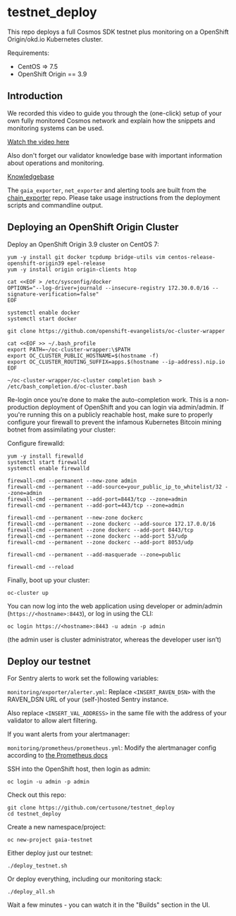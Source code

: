 # testnet_deploy

This repo deploys a full Cosmos SDK testnet plus monitoring on a 
OpenShift Origin/okd.io Kubernetes cluster.

Requirements:

- CentOS => 7.5
- OpenShift Origin == 3.9

## Introduction

We recorded this video to guide you through the (one-click) setup of your own fully monitored Cosmos network and explain how the snippets and monitoring systems can be used.

[Watch the video here](https://www.useloom.com/share/c281221bcfb04e4798659618eb15ac88)

Also don't forget our validator knowledge base with important information about operations and monitoring.

[Knowledgebase](https://kb.certus.one/)

The `gaia_exporter`, `net_exporter` and alerting tools are built from the [chain_exporter](https://github.com/certusone/chain_exporter) repo.
Please take usage instructions from the deployment scripts and commandline output.

## Deploying an OpenShift Origin Cluster

Deploy an OpenShift Origin 3.9 cluster on CentOS 7:

    yum -y install git docker tcpdump bridge-utils vim centos-release-openshift-origin39 epel-release
    yum -y install origin origin-clients htop
    
    cat <<EOF > /etc/sysconfig/docker
    OPTIONS="--log-driver=journald --insecure-registry 172.30.0.0/16 --signature-verification=false"
    EOF
    
    systemctl enable docker
    systemctl start docker
    
    git clone https://github.com/openshift-evangelists/oc-cluster-wrapper
    
    cat <<EOF >> ~/.bash_profile
    export PATH=~/oc-cluster-wrapper:\$PATH
    export OC_CLUSTER_PUBLIC_HOSTNAME=$(hostname -f)
    export OC_CLUSTER_ROUTING_SUFFIX=apps.$(hostname --ip-address).nip.io
    EOF
    
    ~/oc-cluster-wrapper/oc-cluster completion bash > /etc/bash_completion.d/oc-cluster.bash

Re-login once you’re done to make the auto-completion work. This is a non-production deployment
of OpenShift and you can login via admin/admin. If you're running this on
a publicly reachable host, make sure to properly configure your firewall to prevent
the infamous Kubernetes Bitcoin mining botnet from assimilating your cluster:

Configure firewalld:

    yum -y install firewalld
    systemctl start firewalld
    systemctl enable firewalld
    
    firewall-cmd --permanent --new-zone admin
    firewall-cmd --permanent --add-source=your_public_ip_to_whitelist/32 --zone=admin
    firewall-cmd --permanent --add-port=8443/tcp --zone=admin
    firewall-cmd --permanent --add-port=443/tcp --zone=admin
    
    firewall-cmd --permanent --new-zone dockerc
    firewall-cmd --permanent --zone dockerc --add-source 172.17.0.0/16
    firewall-cmd --permanent --zone dockerc --add-port 8443/tcp
    firewall-cmd --permanent --zone dockerc --add-port 53/udp
    firewall-cmd --permanent --zone dockerc --add-port 8053/udp
    
    firewall-cmd --permanent --add-masquerade --zone=public
    
    firewall-cmd --reload

Finally, boot up your cluster:

    oc-cluster up

You can now log into the web application using developer or admin/admin
(`https://<hostname>:8443`), or log in using the CLI:

    oc login https://<hostname>:8443 -u admin -p admin

(the admin user is cluster administrator, whereas the developer user isn’t)

## Deploy our testnet

For Sentry alerts to work set the following variables:

`monitoring/exporter/alerter.yml`: Replace `<INSERT_RAVEN_DSN>` with the RAVEN_DSN URL of your (self-)hosted Sentry instance. 

Also replace `<INSERT_VAL_ADDRESS>` in the same file with the address of your validator to allow alert filtering.

If you want alerts from your alertmanager:

`monitoring/prometheus/prometheus.yml`: Modify the alertmanager config according to [the Prometheus docs](https://prometheus.io/docs/alerting/configuration/)

SSH into the OpenShift host, then login as admin:

    oc login -u admin -p admin

Check out this repo:

    git clone https://github.com/certusone/testnet_deploy
    cd testnet_deploy
    
Create a new namespace/project:

    oc new-project gaia-testnet
    
Either deploy just our testnet:

    ./deploy_testnet.sh
    
Or deploy everything, including our monitoring stack:

    ./deploy_all.sh

Wait a few minutes - you can watch it in the "Builds" section in the UI.
